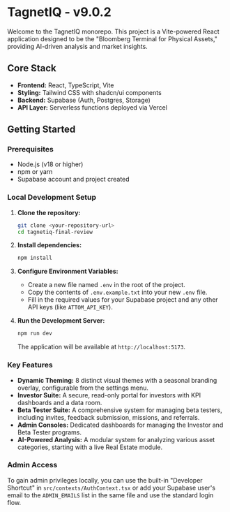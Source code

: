 # TagnetIQ - v9.0.2

Welcome to the TagnetIQ monorepo. This project is a Vite-powered React application designed to be the "Bloomberg Terminal for Physical Assets," providing AI-driven analysis and market insights.

## Core Stack

- **Frontend:** React, TypeScript, Vite
- **Styling:** Tailwind CSS with shadcn/ui components
- **Backend:** Supabase (Auth, Postgres, Storage)
- **API Layer:** Serverless functions deployed via Vercel

## Getting Started

### Prerequisites

- Node.js (v18 or higher)
- npm or yarn
- Supabase account and project created

### Local Development Setup

1.  **Clone the repository:**
    ```bash
    git clone <your-repository-url>
    cd tagnetiq-final-review
    ```

2.  **Install dependencies:**
    ```bash
    npm install
    ```

3.  **Configure Environment Variables:**
    -   Create a new file named `.env` in the root of the project.
    -   Copy the contents of `.env.example.txt` into your new `.env` file.
    -   Fill in the required values for your Supabase project and any other API keys (like `ATTOM_API_KEY`).

4.  **Run the Development Server:**
    ```bash
    npm run dev
    ```
    The application will be available at `http://localhost:5173`.

### Key Features

- **Dynamic Theming:** 8 distinct visual themes with a seasonal branding overlay, configurable from the settings menu.
- **Investor Suite:** A secure, read-only portal for investors with KPI dashboards and a data room.
- **Beta Tester Suite:** A comprehensive system for managing beta testers, including invites, feedback submission, missions, and referrals.
- **Admin Consoles:** Dedicated dashboards for managing the Investor and Beta Tester programs.
- **AI-Powered Analysis:** A modular system for analyzing various asset categories, starting with a live Real Estate module.

### Admin Access

To gain admin privileges locally, you can use the built-in "Developer Shortcut" in `src/contexts/AuthContext.tsx` or add your Supabase user's email to the `ADMIN_EMAILS` list in the same file and use the standard login flow.